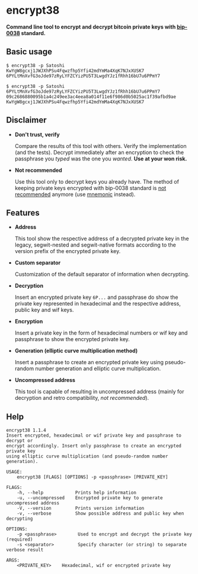 encrypt38
=========

**Command line tool to encrypt and decrypt bitcoin private keys with
[bip-0038](https://github.com/bitcoin/bips/blob/master/bip-0038.mediawiki) standard.**

## Basic usage

```console
$ encrypt38 -p Satoshi KwYgW8gcxj1JWJXhPSu4Fqwzfhp5Yfi42mdYmMa4XqK7NJxXUSK7
6PYLtMnXvfG3oJde97zRyLYFZCYizPU5T3LwgdYJz1fRhh16bU7u6PPmY7
```

```console
$ encrypt38 -p Satoshi 6PYLtMnXvfG3oJde97zRyLYFZCYizPU5T3LwgdYJz1fRhh16bU7u6PPmY7
09c2686880095b1a4c249ee3ac4eea8a014f11e6f986d0b5025ac1f39afbd9ae
KwYgW8gcxj1JWJXhPSu4Fqwzfhp5Yfi42mdYmMa4XqK7NJxXUSK7
```

## Disclaimer

* **Don't trust, verify**

    Compare the results of this tool with others. Verify the implementation (and the tests). Decrypt
 immediately after an encryption to check the passphrase you *typed* was the one you *wanted*. 
**Use at your won risk.**

* **Not recommended**

    Use this tool only to decrypt keys you already have. The method of keeping private keys 
encrypted with bip-0038 standard is [not recommended](https://youtu.be/MbwLVok4gWA?t=2462) anymore 
(use [mnemonic](https://crates.io/crates/mnemonic39) instead).

## Features

* **Address**

    This tool show the respective address of a decrypted private key in the legacy, segwit-nested 
and segwit-native formats according to the version prefix of the encrypted private key.

* **Custom separator**

    Customization of the default separator of information when decrypting.

* **Decryption**

    Insert an encrypted private key `6P...` and passphrase do show the private key represented in 
hexadecimal and the respective address, public key and wif keys.

* **Encryption**

    Insert a private key in the form of hexadecimal numbers or wif key and passphrase to show the 
encrypted private key.

* **Generation (elliptic curve multiplication method)**

    Insert a passphrase to create an encrypted private key using pseudo-random number generation and
 elliptic curve multiplication.

* **Uncompressed address**

    This tool is capable of resulting in uncompressed address (mainly for decryption and retro 
compatibility, *not recommended*).

## Help

```shell
encrypt38 1.1.4
Insert encrypted, hexadecimal or wif private key and passphrase to decrypt or
encrypt accordingly. Insert only passphrase to create an encrypted private key
using elliptic curve multiplication (and pseudo-random number generation).

USAGE:
    encrypt38 [FLAGS] [OPTIONS] -p <passphrase> [PRIVATE_KEY]

FLAGS:
    -h, --help            Prints help information
    -u, --uncompressed    Encrypted private key to generate uncompressed address
    -V, --version         Prints version information
    -v, --verbose         Show possible address and public key when decrypting

OPTIONS:
    -p <passphrase>        Used to encrypt and decrypt the private key (required)
    -s <separator>         Specify character (or string) to separate verbose result

ARGS:
    <PRIVATE_KEY>    Hexadecimal, wif or encrypted private key
```
